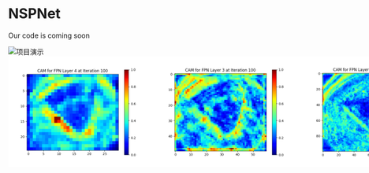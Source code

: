 # NSPNet
Our code is coming soon

<img src="./image/pr.gif" alt="项目演示" width="300"/>
<div style="display: flex; justify-content: space-between; align-items: center;">
  <img src="./image/layer4.gif" alt="项目演示" width="300"/>
  <img src="./image/layer3.gif" alt="项目演示" width="300"/>
  <img src="./image/layer2.gif" alt="项目演示" width="300"/>
  <img src="./image/layer1.gif" alt="项目演示" width="300"/>
</div>
